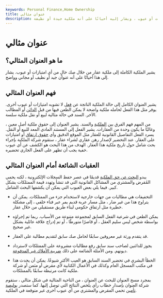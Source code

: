 ```yaml
---
keywords: Personal Finance,Home Ownership
title: عنوان مثالي
description: يشير الملكية الكاملة إلى ملكية عقار خالٍ من أي امتيازات أو عيوب ، ويشار إليه أحيانًا على أنه ملكية جيدة أو نظيفة.
---
```


# عنوان مثالي
## ما هو العنوان المثالي؟

يشير الملكية الكاملة إلى ملكية عقار من خلال صك خالٍ من أي امتيازات أو عيوب. يشار إلى هذا أحيانًا على أنه عنوان جيد أو نظيف أو مجاني وواضح.

## فهم العنوان المثالي

يشير العنوان الكامل إلى حالة الملكية الناتجة عن [فعل](/deed) لا تشوبه امتيازات أو عيوب أخرى. يوفر مثل هذا الفعل لحامله ملكية واضحة لا يمكن الطعن فيها من قبل [الدائن](/creditor) أو المطالب الآخر. السند في حالة مثالية لبيع أو نقل ملكية سلسة.

من المهم فهم الفرق بين [الملكية](/title) والسند. يشير العنوان إلى حقوق ملكية أصل معين ، وغالبًا ما يكون وحدة من العقارات. يشير الفعل إلى المستند المادي المعد للبيع أو النقل. يسرد الفعل التفاصيل القانونية للعقار مثل الموقع الدقيق وأي [حقوق ارتفاق](/easement) أو امتيازات على العقار. عند التحضير لإصدار رهن عقاري لشراء عقار ، ستقوم شركة الملكية بإجراء بحث شامل حول تاريخ ملكية هذا العقار. الهدف من هذا البحث هو الكشف عن أي عيوب خفية يجب أن تظهر على الفعل الجاري تحضيره.

## العقبات الشائعة أمام العنوان المثالي

يبدو [البحث عن حق الملكية](/titlesearch) قديمًا في عصر حفظ السجلات الإلكترونية ، لكنه يحمي المُقرض والمشتري من المشاكل القانونية التي قد تنشأ وتهدد قيمة الممتلكات بشكل كبير. فيما يلي بعض العيوب التي يمكن أن يكشفها البحث الشامل.

- التخفيفات هي مطالبات من جهات خارجية لاستخدام جزء من الممتلكات. يمكن أن يتراوح هذا من غير ضار ، مثل مسار عربة قديم يمر عبر فناء خلفي ، إلى مشكلة خطيرة مثل ارتفاق حكومي لبناء طريق مستقبلي من خلال عقار.

- يمكن الطعن في شرعية الفعل السابق لمجموعة متنوعة من الأسباب. ربما تم إجراؤه بواسطة شخص ليس سليم العقل ، أو قاصرًا متورطًا ، أو تم إدراج علاقة عائلية بشكل غير صحيح.

- قد يتقدم ورثة غير معروفين سابقًا لحامل صك سابق لتقديم مطالبة على العقار.

- يجوز للدائنين لصاحب سند سابق رفع مطالبات مشروعة على الممتلكات لاسترداد ديونهم. ومن الأمثلة الشائعة على ذلك [ضريبة الأملاك غير المدفوعة](/propertytax).

- الخطأ البشري في تحضير السند السابق هو العيب الأكثر شيوعًا. يمكن أن يحدث هذا في مكتب المسجل العام وكذلك في الأعمال الكتابية لأي مقرض أو مثمن أو شركة ملكية كانت مرتبطة سابقًا بالممتلكات.

بمجرد مسح العنوان للبحث عن العنوان ، من الناحية المثالية في شكل مثالي ، ستقوم شركة العنوان بإصدار خطاب رأي يلخص النتائج التي توصل إليها. كما ستصدر [بوليصة تأمين](/title_insurance) تحمي المقرض والمشتري من أي عيوب أخرى غير متوقعة في الملكية.

